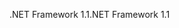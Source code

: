 <span data-ttu-id="bc5cf-101">.NET Framework 1.1</span><span class="sxs-lookup"><span data-stu-id="bc5cf-101">.NET Framework 1.1</span></span>